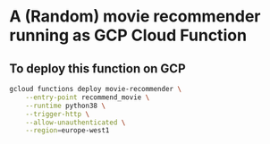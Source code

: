 # A (Random) movie recommender running as GCP Cloud Function

## To deploy this function on GCP

```bash
gcloud functions deploy movie-recommender \
    --entry-point recommend_movie \
    --runtime python38 \
    --trigger-http \
    --allow-unauthenticated \
    --region=europe-west1
```
